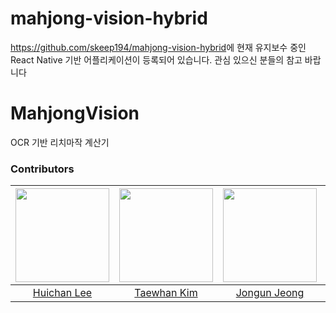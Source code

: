 # mahjong-vision-hybrid

<https://github.com/skeep194/mahjong-vision-hybrid>에 현재 유지보수 중인 React Native 기반 어플리케이션이 등록되어 있습니다. 관심 있으신 분들의 참고 바랍니다

# MahjongVision

OCR 기반 리치마작 계산기

### Contributors

| <img src="https://avatars.githubusercontent.com/u/74085452?v=4" width="150px" /> | <img src="https://avatars.githubusercontent.com/u/37618091?v=4" width="150px" /> | <img src="https://avatars.githubusercontent.com/u/48646456?v=4" width="150px" /> | <img src="https://avatars.githubusercontent.com/u/47758268?v=4" width="150px" /> |
| :------------------------------------------------------------------------------: | :------------------------------------------------------------------------------: | :------------------------------------------------------------------------------: | :------------------------------------------------------------------------------------------------------------------------------: |
|                  [Huichan Lee](https://github.com/kasterra)                  |               [Taewhan Kim](https://github.com/Hwanyi)                         |                [Jongun Jeong](https://github.com/skeep194)            |                                             [Donghui Oh](https://github.com/wotwo1495)                                              |
